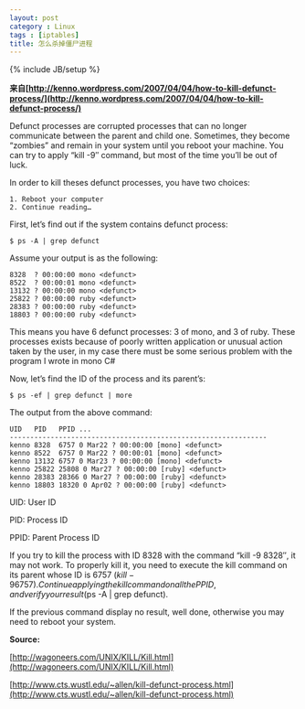 ```yaml
---
layout: post
category : Linux
tags : [iptables]
title: 怎么杀掉僵尸进程
---
```

{% include JB/setup %}

**来自[http://kenno.wordpress.com/2007/04/04/how-to-kill-defunct-process/](http://kenno.wordpress.com/2007/04/04/how-to-kill-defunct-process/)**

Defunct processes are corrupted processes that can no longer communicate between the parent and child one. Sometimes, they become “zombies” and remain in your system until you reboot your machine. You can try to apply “kill -9″ command, but most of the time you’ll be out of luck.

In order to kill theses defunct processes, you have two choices:

    1. Reboot your computer
    2. Continue reading…

First, let’s find out if the system contains defunct process:

    $ ps -A | grep defunct

Assume your output is as the following:
    
    8328  ? 00:00:00 mono <defunct>
    8522  ? 00:00:01 mono <defunct>
    13132 ? 00:00:00 mono <defunct>
    25822 ? 00:00:00 ruby <defunct>
    28383 ? 00:00:00 ruby <defunct>
    18803 ? 00:00:00 ruby <defunct>
    
This means you have 6 defunct processes: 3 of mono, and 3 of ruby. These processes exists because of poorly written application or unusual action taken by the user, in my case there must be some serious problem with the program I wrote in mono C# 

Now, let’s find the ID of the process and its parent’s:

    $ ps -ef | grep defunct | more

The output from the above command:
    
    UID   PID   PPID ...
    ---------------------------------------------------------------
    kenno 8328  6757 0 Mar22 ? 00:00:00 [mono] <defunct>
    kenno 8522  6757 0 Mar22 ? 00:00:01 [mono] <defunct>
    kenno 13132 6757 0 Mar23 ? 00:00:00 [mono] <defunct>
    kenno 25822 25808 0 Mar27 ? 00:00:00 [ruby] <defunct>
    kenno 28383 28366 0 Mar27 ? 00:00:00 [ruby] <defunct>
    kenno 18803 18320 0 Apr02 ? 00:00:00 [ruby] <defunct>
    
UID: User ID

PID: Process ID

PPID: Parent Process ID

If you try to kill the process with ID 8328 with the command “kill -9 8328″, it may not work. To properly kill it, you need to execute the kill command on its parent whose ID is 6757 ($kill -9 6757). Continue applying the kill command on all the PPID, and verify your result ($ps -A | grep defunct).

If the previous command display no result, well done, otherwise you may need to reboot your system.

**Source:**

[http://wagoneers.com/UNIX/KILL/Kill.html](http://wagoneers.com/UNIX/KILL/Kill.html)

[http://www.cts.wustl.edu/~allen/kill-defunct-process.html](http://www.cts.wustl.edu/~allen/kill-defunct-process.html)
